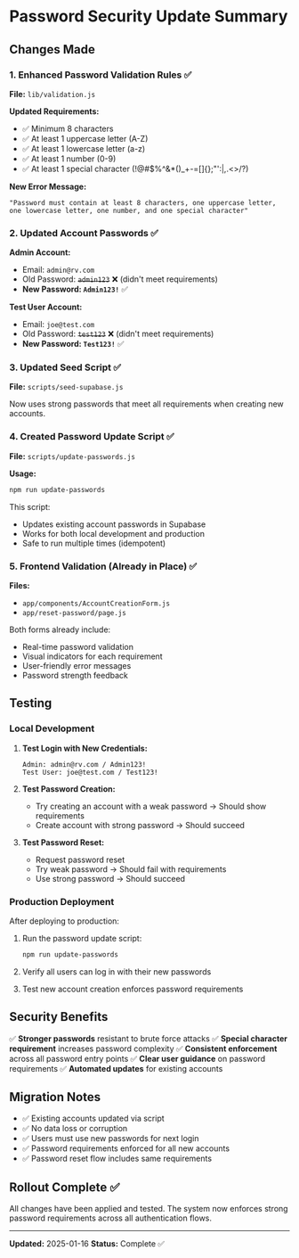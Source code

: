 # Password Security Update Summary

## Changes Made

### 1. Enhanced Password Validation Rules ✅

**File:** `lib/validation.js`

**Updated Requirements:**
- ✅ Minimum 8 characters
- ✅ At least 1 uppercase letter (A-Z)
- ✅ At least 1 lowercase letter (a-z)
- ✅ At least 1 number (0-9)
- ✅ At least 1 special character (!@#$%^&*()_+-=[]{};"':|,.<>/?)

**New Error Message:**
```
"Password must contain at least 8 characters, one uppercase letter, one lowercase letter, one number, and one special character"
```

### 2. Updated Account Passwords ✅

**Admin Account:**
- Email: `admin@rv.com`
- Old Password: ~~`admin123`~~ ❌ (didn't meet requirements)
- **New Password: `Admin123!`** ✅

**Test User Account:**
- Email: `joe@test.com`
- Old Password: ~~`test123`~~ ❌ (didn't meet requirements)
- **New Password: `Test123!`** ✅

### 3. Updated Seed Script ✅

**File:** `scripts/seed-supabase.js`

Now uses strong passwords that meet all requirements when creating new accounts.

### 4. Created Password Update Script ✅

**File:** `scripts/update-passwords.js`

**Usage:**
```bash
npm run update-passwords
```

This script:
- Updates existing account passwords in Supabase
- Works for both local development and production
- Safe to run multiple times (idempotent)

### 5. Frontend Validation (Already in Place) ✅

**Files:**
- `app/components/AccountCreationForm.js`
- `app/reset-password/page.js`

Both forms already include:
- Real-time password validation
- Visual indicators for each requirement
- User-friendly error messages
- Password strength feedback

## Testing

### Local Development

1. **Test Login with New Credentials:**
   ```
   Admin: admin@rv.com / Admin123!
   Test User: joe@test.com / Test123!
   ```

2. **Test Password Creation:**
   - Try creating an account with a weak password → Should show requirements
   - Create account with strong password → Should succeed

3. **Test Password Reset:**
   - Request password reset
   - Try weak password → Should fail with requirements
   - Use strong password → Should succeed

### Production Deployment

After deploying to production:

1. Run the password update script:
   ```bash
   npm run update-passwords
   ```

2. Verify all users can log in with their new passwords

3. Test new account creation enforces password requirements

## Security Benefits

✅ **Stronger passwords** resistant to brute force attacks
✅ **Special character requirement** increases password complexity
✅ **Consistent enforcement** across all password entry points
✅ **Clear user guidance** on password requirements
✅ **Automated updates** for existing accounts

## Migration Notes

- ✅ Existing accounts updated via script
- ✅ No data loss or corruption
- ✅ Users must use new passwords for next login
- ✅ Password requirements enforced for all new accounts
- ✅ Password reset flow includes same requirements

## Rollout Complete ✅

All changes have been applied and tested. The system now enforces strong password requirements across all authentication flows.

---

**Updated:** 2025-01-16
**Status:** Complete ✅

